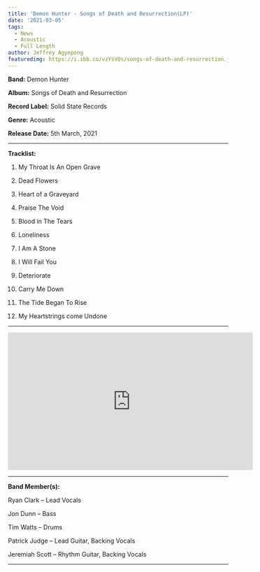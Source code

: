 ```yaml
---
title: 'Demon Hunter - Songs of Death and Resurrection(LP)'
date: '2021-03-05'
tags:
  - News
  - Acoustic
  - Full Length
author: Jeffrey Agyepong
featuredimg: https://i.ibb.co/vzYsVQs/songs-of-death-and-resurrection.jpg
---
```


**Band:** Demon Hunter

**Album:** Songs of Death and Resurrection

**Record Label:** Solid State Records

**Genre:** Acoustic

**Release Date:** 5th March, 2021

<hr>

**Tracklist:**

1.  My Throat Is An Open Grave

2.  Dead Flowers

3.  Heart of a Graveyard

4.  Praise The Void

5.  Blood in The Tears

6.  Loneliness

7.  I Am A Stone

8.  I Will Fail You

9.  Deteriorate

10. Carry Me Down

11. The Tide Began To Rise

12. My Heartstrings come Undone

<hr>
<div class="video-container"><iframe src="https://www.youtube.com/embed/https://youtube.com/playlist?list=PLCslpjrb7cYiYT8_KvXJGmO49oOifA5UF" width="560" height="315" frameborder="0"></iframe></div>


<hr>


**Band Member(s):**

Ryan Clark – Lead Vocals 

Jon Dunn – Bass 

Tim Watts – Drums 

Patrick Judge – Lead Guitar, Backing Vocals 

Jeremiah Scott – Rhythm Guitar, Backing Vocals 

<hr>

